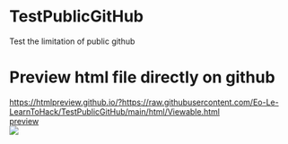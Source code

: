 # TestPublicGitHub
Test the limitation of public github  
  
# Preview html file directly on github
https://htmlpreview.github.io/?https://raw.githubusercontent.com/Eo-Le-LearnToHack/TestPublicGitHub/main/html/Viewable.html  
[preview](https://htmlpreview.github.io/?https://raw.githubusercontent.com/Eo-Le-LearnToHack/TestPublicGitHub/main/html/Viewable.html)  
![](https://htmlpreview.github.io/?https://raw.githubusercontent.com/Eo-Le-LearnToHack/TestPublicGitHub/main/html/Viewable.html)  
